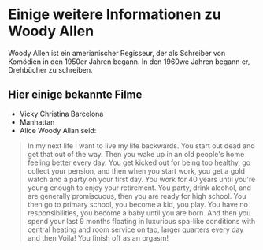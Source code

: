 # Einige weitere Informationen zu Woody Allen
Woody Allen ist ein amerianischer Regisseur, der als Schreiber von Komödien in den 1950er Jahren begann. In den 1960we Jahren begann er, Drehbücher zu schreiben.
## Hier einige bekannte Filme
* Vicky Christina Barcelona
* Manhattan
* Alice
Woody Allan seid:
> In my next life I want to live my life backwards. You start out dead and get that out of the way.
> Then you wake up in an old people's home feeling better every day. You get kicked out for being too healthy,
> go collect your pension, and then when you start work, you get a gold watch and a party on your first day.
> You work for 40 years until you're young enough to enjoy  your retirement. You party, drink alcohol, and are
> generally promiscuous, then you are ready for high school. You then go to primary school, you become a
> kid, you play. You have no responsibilities, you become a baby until you are born. And then you spend your
> last 9 months floating in luxurious spa-like conditions with central heating and room service on tap, larger
> quarters every day and then Voila! You finish off as an orgasm!